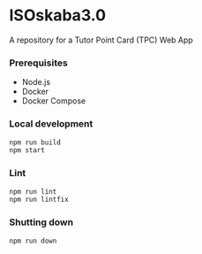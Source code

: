 # ISOskaba3.0
A repository for a Tutor Point Card (TPC) Web App

### Prerequisites
- Node.js
- Docker
- Docker Compose

### Local development
```bash
npm run build
npm start
```

### Lint
```bash
npm run lint
npm run lintfix
```

### Shutting down
```bash
npm run down
```


